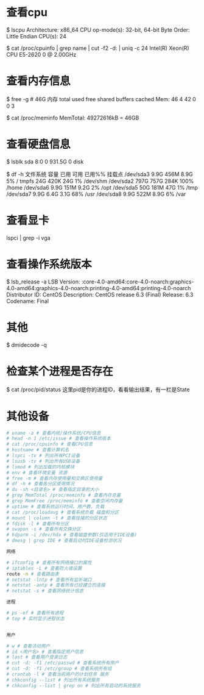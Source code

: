 # 查看cpu
$ lscpu
Architecture:          x86_64
CPU op-mode(s):        32-bit, 64-bit
Byte Order:            Little Endian
CPU(s):                24

$ cat /proc/cpuinfo | grep name | cut -f2 -d: | uniq -c 
24  Intel(R) Xeon(R) CPU E5-2620 0 @ 2.00GHz

# 查看内存信息 
$ free -g # 46G 内存
             total       used       free     shared    buffers     cached
Mem:            46          4         42          0          0          3

$ cat /proc/meminfo 
MemTotal:       49272616kB = 46GB 

# 查看硬盘信息
$ lsblk
sda      8:0    0 931.5G  0 disk 

$ df -h
文件系统	      容量  已用  可用 已用%% 挂载点
/dev/sda3             9.9G  456M  8.9G   5% /
tmpfs                  24G  420K   24G   1% /dev/shm
/dev/sda2             797G  757G  284K 100% /home
/dev/sda6             9.9G  151M  9.2G   2% /opt
/dev/sda5              50G  181M   47G   1% /tmp
/dev/sda7             9.9G  6.4G  3.1G  68% /usr
/dev/sda8             9.9G  522M  8.9G   6% /var


# 查看显卡
lspci  | grep -i vga    


# 查看操作系统版本
$ lsb_release -a
LSB Version:	:core-4.0-amd64:core-4.0-noarch:graphics-4.0-amd64:graphics-4.0-noarch:printing-4.0-amd64:printing-4.0-noarch
Distributor ID:	CentOS
Description:	CentOS release 6.3 (Final)
Release:	6.3
Codename:	Final

# 其他
$ dmidecode -q

# 检查某个进程是否存在

$ cat /proc/pid/status
这里pid是你的进程ID，看看输出结果，有一栏是State 

# 其他设备

```bash
# uname -a # 查看内核/操作系统/CPU信息
# head -n 1 /etc/issue # 查看操作系统版本
# cat /proc/cpuinfo # 查看CPU信息
# hostname # 查看计算机名
# lspci -tv # 列出所有PCI设备
# lsusb -tv # 列出所有USB设备
# lsmod # 列出加载的内核模块
# env # 查看环境变量 资源
# free -m # 查看内存使用量和交换区使用量
# df -h # 查看各分区使用情况
# du -sh <目录名> # 查看指定目录的大小
# grep MemTotal /proc/meminfo # 查看内存总量
# grep MemFree /proc/meminfo # 查看空闲内存量
# uptime # 查看系统运行时间、用户数、负载
# cat /proc/loadavg # 查看系统负载 磁盘和分区
# mount | column -t # 查看挂接的分区状态
# fdisk -l # 查看所有分区
# swapon -s # 查看所有交换分区
# hdparm -i /dev/hda # 查看磁盘参数(仅适用于IDE设备)
# dmesg | grep IDE # 查看启动时IDE设备检测状况

网络

# ifconfig # 查看所有网络接口的属性
# iptables -L # 查看防火墙设置
route -n # 查看路由表
# netstat -lntp # 查看所有监听端口
# netstat -antp # 查看所有已经建立的连接
# netstat -s # 查看网络统计信息

进程

# ps -ef # 查看所有进程
# top # 实时显示进程状态


用户

# w # 查看活动用户
# id <用户名> # 查看指定用户信息
# last # 查看用户登录日志
# cut -d: -f1 /etc/passwd # 查看系统所有用户
# cut -d: -f1 /etc/group # 查看系统所有组
# crontab -l # 查看当前用户的计划任务 服务
# chkconfig --list # 列出所有系统服务
# chkconfig --list | grep on # 列出所有启动的系统服务 
```